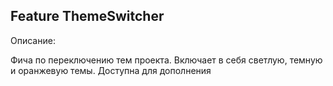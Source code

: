 ## Feature ThemeSwitcher 

Описание:

Фича по переключению тем проекта. Включает в себя светлую, темную и оранжевую темы. Доступна для дополнения